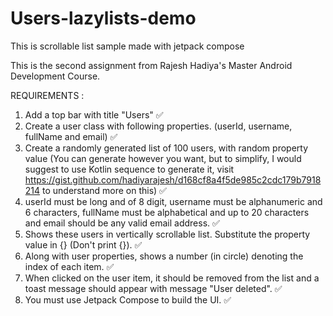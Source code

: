# Users-lazylists-demo

This is scrollable list sample made with jetpack compose

This is the second assignment from Rajesh Hadiya's Master Android Development Course. 

REQUIREMENTS : 

1. Add a top bar with title "Users" ✅
2. Create a user class with following properties. (userId, username, fullName and
email) ✅
3. Create a randomly generated list of 100 users, with random property value (You can
generate however you want, but to simplify, I would suggest to use Kotlin sequence
to generate it, visit
https://gist.github.com/hadiyarajesh/d168cf8a4f5de985c2cdc179b7918214 to
understand more on this) ✅
4. userId must be long and of 8 digit, username must be alphanumeric and 6
characters, fullName must be alphabetical and up to 20 characters and email should
be any valid email address. ✅
5. Shows these users in vertically scrollable list. Substitute the property value in {}
(Don't print {}). ✅
6. Along with user properties, shows a number (in circle) denoting the index of each
item. ✅
7. When clicked on the user item, it should be removed from the list and a toast
message should appear with message "User deleted". ✅
8. You must use Jetpack Compose to build the UI. ✅
